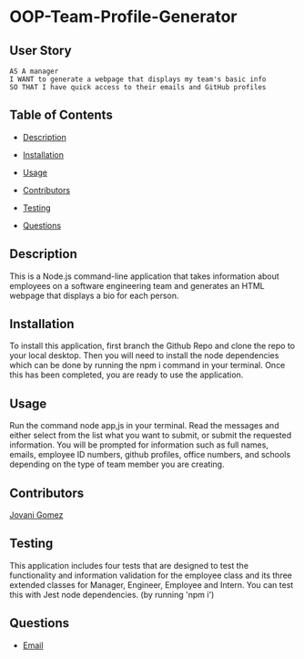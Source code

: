 # OOP-Team-Profile-Generator

## User Story
```
AS A manager
I WANT to generate a webpage that displays my team's basic info
SO THAT I have quick access to their emails and GitHub profiles
```
 ## Table of Contents
- [Description](#description)

- [Installation](#installation)

- [Usage](#usage)

- [Contributors](#contributors)

- [Testing](#testing)

- [Questions](#questions)


## Description 
This is a Node.js command-line application that takes information about employees on a software engineering team and generates an HTML webpage that displays a bio for each person.

## Installation
To install this application, first branch the Github Repo and clone the repo to your local desktop. Then you will need to install the node dependencies which can be done by running the npm i command in your terminal. Once this has been completed, you are ready to use the application.


## Usage 
Run the command node app,js in your terminal. Read the messages and either select from the list what you want to submit, or submit the requested information. You will be prompted for information such as full names, emails, employee ID numbers, github profiles, office numbers, and schools depending on the type of team member you are creating.

## Contributors 
[Jovani Gomez](https://github.com/jovanigomez?tab=repositories)
## Testing 
This application includes four tests that are designed to test the functionality and information validation for the employee class and its three extended classes for Manager, Engineer, Employee and Intern.
You can test this with Jest node dependencies. (by running 'npm i')

## Questions

 - [Email](jovani.gomez@gmail.com)
